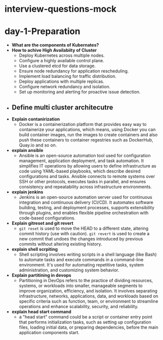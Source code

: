 # interview-questions-mock
# day-1-Preparation
- **What are the components of Kubernates?**
- **How to achive High Availabiity of Cluster**
  - Deploy Kubernetes across multiple nodes.
  - Configure a highly available control plane.
  - Use a clustered etcd for data storage.
  - Ensure node redundancy for application rescheduling.
  - Implement load balancing for traffic distribution.
  - Deploy applications with multiple replicas.
  - Configure network redundancy and isolation.
  - Set up monitoring and alerting for proactive issue detection.
- **Define multi cluster architecutre**
  - 
- **Explain contanirization**
  - Docker is a containerization platform that provides easy way to containerize your applications, which means, using Docker you can build 
     container images, run the images to create containers and also push these containers to container regestries such as DockerHub, Quay.io and so on.
- **explain ansible**
  - Ansible is an open-source automation tool used for configuration management, application deployment, and task automation. It simplifies IT 
    operations by allowing users to define infrastructure as code using YAML-based playbooks, which describe desired configurations and tasks. 
    Ansible connects to remote systems over SSH or other protocols, executes tasks in parallel, and ensures consistency and repeatability across 
    infrastructure environments.
- **explain jenkins**
  - Jenkins is an open-source automation server used for continuous integration and continuous delivery (CI/CD). It automates software building, 
    testing, and deployment processes, supports extensibility through plugins, and enables flexible pipeline orchestration with code-based 
    configurations.
- **Explain gitreset and git revert**
   - `git reset` is used to move the HEAD to a different state, altering commit history (use with caution).
     `git revert` is used to create a new commit that undoes the changes introduced by previous commits without altering existing history.
- **explain shell scrpiting**
   - Shell scripting involves writing scripts in a shell language (like Bash) to automate tasks and execute commands in a command-line 
     environment. It's used for automating repetitive tasks, system administration, and customizing system behavior.
- **Explain partitining in devops**
  - Partitioning in DevOps refers to the practice of dividing resources, systems, or workloads into smaller, manageable segments to improve 
    organization, efficiency, and isolation. It involves separating infrastructure, networks, applications, data, and workloads based on specific 
     criteria such as function, team, or environment to streamline operations and enhance scalability, security, and reliability.
- **explain head start command**
  - a "head start" command could be a script or container entry point that performs initialization tasks, such as setting up configuration files, 
   loading initial data, or preparing dependencies, before the main application components start.
